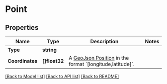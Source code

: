 # Point

## Properties

Name | Type | Description | Notes
------------ | ------------- | ------------- | -------------
**Type** | **string** |  | 
**Coordinates** | **[]float32** | A [GeoJson Position](https://tools.ietf.org/html/rfc7946#section-3.1.1) in the format &#x60;[longitude,latitude]&#x60;. | 

[[Back to Model list]](../README.md#documentation-for-models) [[Back to API list]](../README.md#documentation-for-api-endpoints) [[Back to README]](../README.md)



